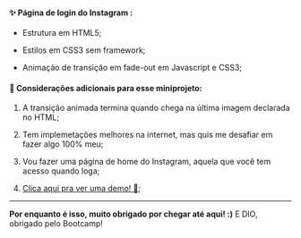 #### ✨ Página de login do Instagram :

- Estrutura em HTML5;

- Estilos em CSS3 sem framework;

- Animação de transição em fade-out em Javascript e CSS3;

  

#### 🚧 Considerações adicionais para esse miniprojeto: 

1. A transição animada termina quando chega na última imagem declarada no HTML;

2. Tem implemetações melhores na internet, mas quis me desafiar em fazer algo 100% meu;

3. Vou fazer uma página de home do Instagram, aquela que você tem acesso quando loga;

4. [Clica aqui pra ver uma demo! 🎉](https://instagram-loginpage.vercel.app/);

   

------



**Por enquanto é isso, muito obrigado por chegar até aqui! :)**  E DIO, obrigado pelo Bootcamp!
